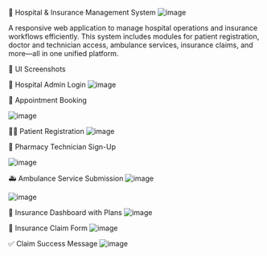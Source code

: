 🏥 Hospital & Insurance Management System
![image](https://github.com/user-attachments/assets/4347b203-84f7-4d87-8961-7ccada46d389)

A responsive web application to manage hospital operations and insurance workflows efficiently. This system includes modules for patient registration, doctor and technician access, ambulance services, insurance claims, and more—all in one unified platform.

📸 UI Screenshots

🔐 Hospital Admin Login
![image](https://github.com/user-attachments/assets/4abbead2-a7dc-4afa-acf0-2ba0642bcc04)


📅 Appointment Booking

![image](https://github.com/user-attachments/assets/ed7dea10-3e24-4aec-8ae0-4b42eaf83b64)


🧑‍⚕️ Patient Registration
![image](https://github.com/user-attachments/assets/c04a7629-b80c-4fa8-b5f3-1f52fe489c04)


💊 Pharmacy Technician Sign-Up

![image](https://github.com/user-attachments/assets/30eba6d9-388d-4c01-9b23-f5d1cd66d19b)


🚑 Ambulance Service Submission
![image](https://github.com/user-attachments/assets/ad893e7c-0700-43e4-b3f3-3f5e96989307)

![image](https://github.com/user-attachments/assets/0c52c5a2-af41-4c8a-b76f-d21e662c662e)

🧮 Insurance Dashboard with Plans
![image](https://github.com/user-attachments/assets/542b8980-dc7f-4e12-b159-ac2a5e226345)


🧾 Insurance Claim Form
![image](https://github.com/user-attachments/assets/3317c490-f0bf-426b-8285-8fcc66cb9cb4)

✅ Claim Success Message
![image](https://github.com/user-attachments/assets/f698dcef-01f2-4993-a2b0-0eaa8cb6d280)







